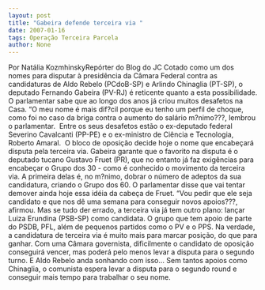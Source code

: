 ```yaml
---
layout: post
title: "Gabeira defende terceira via "
date: 2007-01-16
tags: Operação Terceira Parcela
author: None
---
```

Por Natália KozmhinskyRepórter do Blog do JC
Cotado como um dos nomes&nbsp;para disputar à presidência da Câmara Federal contra as candidaturas de Aldo Rebelo (PCdoB-SP) e Arlindo Chinaglia (PT-SP), o deputado Fernando Gabeira (PV-RJ) é reticente quanto a esta possibilidade. 
O parlamentar sabe que ao longo dos anos já criou muitos desafetos na Casa. “O meu nome é mais dif?cil porque eu tenho um perfil de choque, como foi no caso da briga contra o aumento do salário m?nimo???, lembrou o parlamentar.&nbsp;
Entre os seus desafetos estão o ex-deputado federal Severino Cavalcanti (PP-PE) e&nbsp;o ex-ministro de&nbsp;Ciência e Tecnologia, Roberto Amaral.&nbsp;&nbsp;O bloco de oposição decide hoje o nome que&nbsp;encabeçará disputa pela terceira via. 
Gabeira garante que o favorito na disputa é o deputado tucano Gustavo Fruet (PR), que no entanto já faz exigências para encabeçar o Grupo dos 30 - como é conhecido o&nbsp;movimento da terceira via. A primeira delas é, no m?nimo, dobrar o número de adeptos da sua candidatura, criando o Grupo dos 60. 
O parlamentar disse que vai tentar demover ainda hoje essa idéia da cabeça de Fruet. “Vou pedir que ele seja candidato e que nos dê uma semana para conseguir novos apoios???, afirmou. 
Mas se tudo der errado, a terceira via já tem outro plano: lançar Luiza Erundina (PSB-SP) como candidata. O grupo que tem apoio de parte do PSDB, PFL, além de pequenos partidos como o PV e o PPS. 
Na verdade, a candidatura de terceira via é muito mais para marcar posição, do que para ganhar. Com uma Câmara governista, dificilmente o candidato de oposição conseguirá vencer, mas poderá pelo menos levar a disputa para o segundo turno. 
E Aldo Rebelo anda sonhando com isso... Sem tantos apoios como Chinaglia, o comunista espera levar a disputa para o segundo round e conseguir mais tempo para trabalhar o seu nome.&nbsp;  